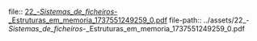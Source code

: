 file:: [22_-_Sistemas_de_ficheiros_-_Estruturas_em_memoria_1737551249259_0.pdf](../assets/22_-_Sistemas_de_ficheiros_-_Estruturas_em_memoria_1737551249259_0.pdf)
file-path:: ../assets/22_-_Sistemas_de_ficheiros_-_Estruturas_em_memoria_1737551249259_0.pdf
